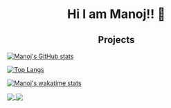 <h1 align="center">
  Hi I am Manoj!! 👋
</h1>

<h2 align="center">
  Projects
</h2>

[![Manoj's GitHub stats](https://github-readme-stats.vercel.app/api?username=MANOJPATRA1991&count_private=true&show_icons=true)](https://github.com/MANOJPATRA1991/github-readme-stats)

[![Top Langs](https://github-readme-stats.vercel.app/api/top-langs/?username=MANOJPATRA1991&langs_count=8&hide=jupyter%20notebook&layout=compact)](https://github.com/MANOJPATRA1991/github-readme-stats)

[![Manoj's wakatime stats](https://github-readme-stats.vercel.app/api/wakatime?layout=compact)](https://github.com/MANOJPATRA1991/github-readme-stats)

<a href="https://github.com/MANOJPATRA1991/food-delivery-app-react-native">
  <img align="center" src="https://github-readme-stats.vercel.app/api/pin/?username=MANOJPATRA1991&repo=food-delivery-app-react-native" />
</a>
<a href="https://github.com/MANOJPATRA1991/daily-exercise-app-flutter">
  <img align="center" src="https://github-readme-stats.vercel.app/api/pin/?username=MANOJPATRA1991&repo=daily-exercise-app-flutter" />
</a>

<!--
**MANOJPATRA1991/MANOJPATRA1991** is a ✨ _special_ ✨ repository because its `README.md` (this file) appears on your GitHub profile.

Here are some ideas to get you started:

- 🔭 I’m currently working on ...
- 🌱 I’m currently learning ...
- 👯 I’m looking to collaborate on ...
- 🤔 I’m looking for help with ...
- 💬 Ask me about ...
- 📫 How to reach me: ...
- 😄 Pronouns: ...
- ⚡ Fun fact: ...


## Web Developement

1. [Foodster](https://github.com/MANOJPATRA1991/Foodster)

2. [watchHours](https://github.com/MANOJPATRA1991/watchHours)

3. [GameZone](https://github.com/MANOJPATRA1991/GameZone)

## Mobile app developement

### React Native

1. [Food Delivery App](https://github.com/MANOJPATRA1991/food-delivery-app-react-native)

### Flutter

1. [Daily Exercise App](https://github.com/MANOJPATRA1991/daily-exercise-app-flutter)

## Machine Learning

1. [Machine Learning Projects](https://github.com/MANOJPATRA1991/Machine-Learning-Engineer-Nanodegree)

## Data Science

1. [Data Science Projects](https://github.com/MANOJPATRA1991/data-scientist-nanodegree)

## Others

1. [Data Structures and Algorithms in Python](https://github.com/MANOJPATRA1991/Data-Structures-and-Algorithms-in-Python)

-->

